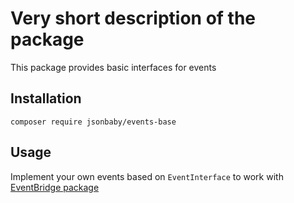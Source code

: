 # Very short description of the package

This package provides basic interfaces for events

## Installation

`composer require jsonbaby/events-base`

## Usage

Implement your own events based on `EventInterface` to work with [EventBridge package](https://packagist.org/packages/jsonbaby/event-bridge "EventBridge package")
